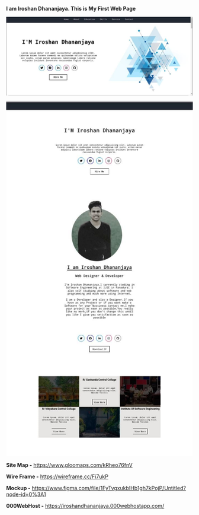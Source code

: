 **I am Iroshan Dhananjaya.
This is My First Web Page**

![GitHub Logo](assets/images/ssPC.jpeg)

![GitHub Logo](assets/images/ssphone.jpeg)


**Site Map -** https://www.gloomaps.com/kRheo76fnV

**Wire Frame -** https://wireframe.cc/Fi7ukP

**Mockup -** https://www.figma.com/file/1FyTvgxukbIHb1gh7kPojP/Untitled?node-id=0%3A1

**000WebHost -** https://iroshandhananjaya.000webhostapp.com/